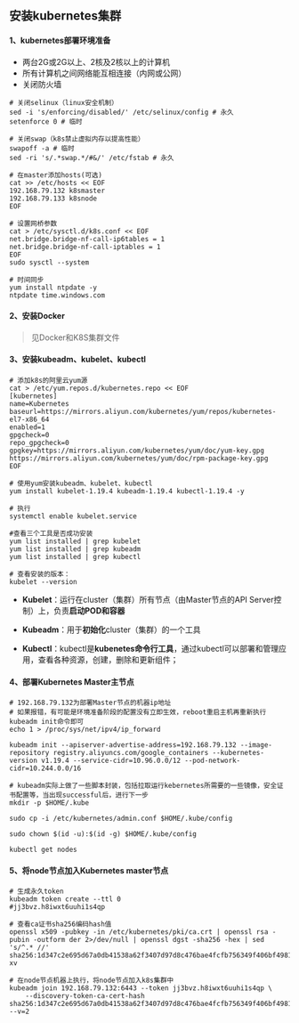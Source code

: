 ## 安装kubernetes集群

#### 1、kubernetes部署环境准备

* 两台2G或2G以上、2核及2核以上的计算机
* 所有计算机之间网络能互相连接（内网或公网）
* 关闭防火墙

```shell
# 关闭selinux（linux安全机制）
sed -i 's/enforcing/disabled/' /etc/selinux/config # 永久
setenforce 0 # 临时

# 关闭swap（k8s禁止虚拟内存以提高性能）
swapoff -a # 临时
sed -ri 's/.*swap.*/#&/' /etc/fstab # 永久

# 在master添加hosts(可选)
cat >> /etc/hosts << EOF
192.168.79.132 k8smaster
192.168.79.133 k8snode
EOF

# 设置网桥参数
cat > /etc/sysctl.d/k8s.conf << EOF
net.bridge.bridge-nf-call-ip6tables = 1
net.bridge.bridge-nf-call-iptables = 1
EOF
sudo sysctl --system

# 时间同步
yum install ntpdate -y
ntpdate time.windows.com
```

#### 2、安装Docker

> 见Docker和K8S集群文件

#### 3、安装kubeadm、kubelet、kubectl

```shell
# 添加k8s的阿里云yum源
cat > /etc/yum.repos.d/kubernetes.repo << EOF
[kubernetes]
name=Kubernetes
baseurl=https://mirrors.aliyun.com/kubernetes/yum/repos/kubernetes-el7-x86_64
enabled=1
gpgcheck=0
repo_gpgcheck=0
gpgkey=https://mirrors.aliyun.com/kubernetes/yum/doc/yum-key.gpg
https://mirrors.aliyun.com/kubernetes/yum/doc/rpm-package-key.gpg
EOF

# 使用yum安装kubeadm、kubelet、kubectl
yum install kubelet-1.19.4 kubeadm-1.19.4 kubectl-1.19.4 -y

# 执行
systemctl enable kubelet.service

#查看三个工具是否成功安装
yum list installed | grep kubelet
yum list installed | grep kubeadm
yum list installed | grep kubectl

# 查看安装的版本：
kubelet --version
```

* **Kubelet**：运行在cluster（集群）所有节点（由Master节点的API Server控制）上，负责**启动POD和容器**

* **Kubeadm**：用于**初始化**cluster（集群）的一个工具

* **Kubectl**：kubectl是**kubenetes命令行工具**，通过kubectl可以部署和管理应用，查看各种资源，创建，删除和更新组件；

#### 4、部署Kubernetes Master主节点

```shell
# 192.168.79.132为部署Master节点的机器ip地址
# 如果报错，有可能是环境准备阶段的配置没有立即生效，reboot重启主机再重新执行kubeadm init命令即可
echo 1 > /proc/sys/net/ipv4/ip_forward

kubeadm init --apiserver-advertise-address=192.168.79.132 --image-repository registry.aliyuncs.com/google_containers --kubernetes-version v1.19.4 --service-cidr=10.96.0.0/12 --pod-network-cidr=10.244.0.0/16

# kubeadm实际上做了一些脚本封装，包括拉取运行kebernetes所需要的一些镜像，安全证书配置等，当出现successful后，进行下一步
mkdir -p $HOME/.kube 

sudo cp -i /etc/kubernetes/admin.conf $HOME/.kube/config

sudo chown $(id -u):$(id -g) $HOME/.kube/config

kubectl get nodes
```

#### 5、将node节点加入Kubernetes master节点

```shell
# 生成永久token
kubeadm token create --ttl 0
#jj3bvz.h8iwxt6uuhi1s4qp

# 查看ca证书sha256编码hash值
openssl x509 -pubkey -in /etc/kubernetes/pki/ca.crt | openssl rsa -pubin -outform der 2>/dev/null | openssl dgst -sha256 -hex | sed 's/^.* //'
sha256:1d347c2e695d67a0db41538a62f3407d97d8c476bae4fcfb756349f406bf4981 xv

# 在node节点机器上执行，将node节点加入k8s集群中
kubeadm join 192.168.79.132:6443 --token jj3bvz.h8iwxt6uuhi1s4qp \
    --discovery-token-ca-cert-hash sha256:1d347c2e695d67a0db41538a62f3407d97d8c476bae4fcfb756349f406bf4981 --v=2

```



